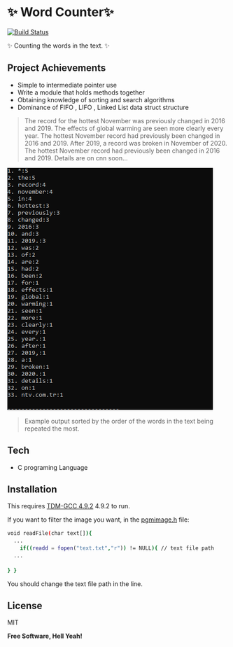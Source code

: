 # ✨ Word Counter✨


[![Build Status](https://travis-ci.org/joemccann/dillinger.svg?branch=master)]()

✨ Counting the words in the text. ✨
## Project Achievements

- Simple to intermediate pointer use
- Write a module that holds methods together
- Obtaining knowledge of sorting and search algorithms
- Dominance of FIFO , LIFO , Linked List data struct structure

> The record for the hottest November was previously changed in 2016 and 2019. The effects of global warming are seen more clearly every year. The hottest November record had previously been changed in 2016 and 2019. After 2019, a record was broken in November of 2020. The hottest November record had previously been changed in 2016 and 2019. Details are on cnn soon...


![My Image](/Example_Images/readmeImages/example_output.PNG)

> Example output sorted by the order of the words in the text being repeated the most.


## Tech

- C programing Language


## Installation

This requires [TDM-GCC 4.9.2](https://sourceforge.net/projects/tdm-gcc/files/TDM-GCC%204.9%20series/4.9.2-tdm-1%20DW2/) 4.9.2 to run.

If you want to filter the image you want, in the [pgmimage.h](/src/pgmimages.h) file:

```sh
void readFile(char text[]){
  ...
 	if((readd = fopen("text.txt","r")) != NULL){ // text file path 
  ...

} }
```
You should change the text file path in the line.



## License

MIT

**Free Software, Hell Yeah!**


